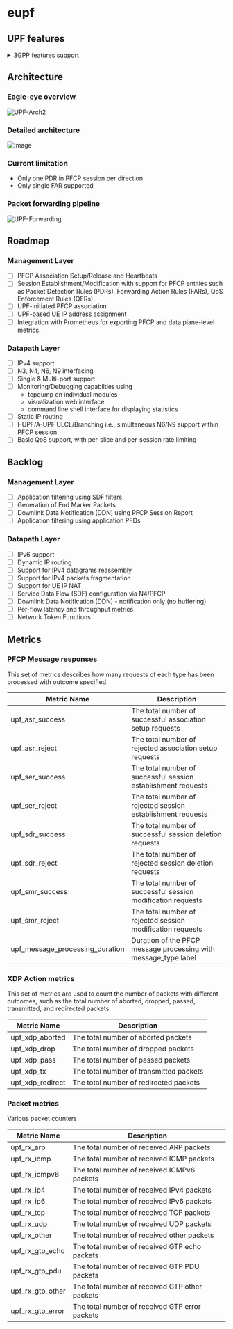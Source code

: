 # eupf

## UPF features

<details><summary>3GPP features support</summary>

| Status | Feature | Description |
|:---:|:---|:---  |
| N |   `BUCP`  |    Downlink Data Buffering in CP function is supported by the UP function.  |
| N |   `DDND`  |    The buffering parameter 'Downlink Data Notification Delay' is supported by the UP function.  |
| N |   `DLBD`  |    The buffering parameter 'DL Buffering Duration' is supported by the UP function.  |
| N |   `TRST`  |    Traffic Steering is supported by the UP function.  |
| N |   `FTUP`  |    F-TEID allocation / release in the UP function is supported by the UP function.  |
| N |   `PFDM`  |    The PFD Management procedure is supported by the UP function.  |
| N |   `HEEU`  |    Header Enrichment of Uplink traffic is supported by the UP function.  |
| N |   `TREU`  |    Traffic Redirection Enforcement in the UP function is supported by the UP function.  |
| N |   `EMPU`  |    Sending of End Marker packets supported by the UP function.  |
| N |   `PDIU`  |    Support of PDI optimised signalling in UP function.  |
| N |   `UDBC`  |    Support of UL/DL Buffering Control.  |
| N |   `QUOAC`  |   The UP function supports being provisioned with the Quota Action to apply when reaching quotas.  |
| N |   `TRACE`  |   The UP function supports Trace.  |
| N |   `FRRT`  |    The UP function supports Framed Routing.  |
| N |   `PFDE`  |    The UP function supports a PFD Contents including a property with multiple values.  |
| N |   `EPFAR`  |   The UP function supports the Enhanced PFCP Association Release feature.  |
| N |   `DPDRA`  |   The UP function supports Deferred PDR Activation or Deactivation.  |
| N |   `ADPDP`  |   The UP function supports the Activation and Deactivation of Pre-defined PDRs.  |
| N |   `UEIP`  |    The UPF supports allocating UE IP addresses or prefixes.  |
| N |   `SSET`  |    UPF support of PFCP sessions successively controlled by different SMFs of a same SMF Set.  |
| N |   `MNOP`  |    Measurement of number of packets which is instructed with the flag 'Measurement of Number of Packets' in a URR.  |
| N |   `MTE`  | UPF supports multiple instances of Traffic Endpoint IDs in a PDI.  |
| N |   `BUNDL`  |   PFCP messages bunding is supported by the UP function.  |
| N |   `GCOM`  |    UPF support of 5G VN Group Communication.  |
| N |   `MPAS`  |    UPF support for multiple PFCP associations to the SMFs in an SMF set.  |
| N |   `RTTL`  |    The UP function supports redundant transmission at transport layer.  |
| N |   `VTIME`  |   UPF support of quota validity time feature.  |
| N |   `NORP`  |    UP function support of Number of Reports.  |
| N |   `IPTV`  |    UPF support of IPTV service  |
| N |   `IP6PL`  |   UE IPv6 address(es) allocation with IPv6 prefix length other than default /64 (incl. /128 individual IPv6 addresses).  |
| N |   `TSCU`  |    Time Sensitive Communication is supported by the UPF.  |
| N |   `MPTCP`  |   UPF support of MPTCP Proxy functionality.  |
| N |   `ATSSS-LL`  |UPF support of ATSSS-LLL steering functionality.|
| N |   `QFQM`  |    UPF support of per QoS flow per UE QoS monitoring.  |
| N |   `GPQM`  |    UPF support of per GTP-U Path QoS monitoring.  |
| N |   `MT-EDT`  |  SGW-U support of reporting the size of DL Data Packets.  |
| N |   `CIOT`  |    UPF support of CIoT feature, e.g. small data packet rate enforcement.  |
| N |   `ETHAR`  |   UPF support of Ethernet PDU Session Anchor Relocation.  |
| N |   `DDDS`  |    Reporting the first buffered/discarded downlink data after buffering / directly dropped downlink data.  |
| N |   `RDS`  | UP function support of Reliable Data Service  |
| N |   `RTTWP`  |   UPF support of RTT measurements towards the UE Without PMF.  |
| N |   `QUASF`  |   URR with an Exempted Application ID for Quota Action or an Exempted SDF Filter for Quota Action.  |
| N |   `NSPOC`  |   UP function supports notifying start of Pause of Charging via user plane.  |
| N |   `L2TP`  |    UP function supports the L2TP feature  |
| N |   `UPBER`  |   UP function supports the uplink packets buffering during EAS relocation.  |
| N |   `RESPS`  |   Restoration of PFCP Sessions associated with one or more PGW-C/SMF FQCSID(s), Group Id(s) or CP IP address(es)  |
| N |   `IPREP`  |   UP function supports IP Address and Port number replacement  |
| N |   `DNSTS`  |   UP function support DNS Traffic Steering based on FQDN in the DNS Query message  |
| N |   `DRQOS`  |   UP function supports Direct Reporting of QoS monitoring events to Local NEF or AF  |
| N |   `MBSN4`  |   UPF supports sending MBS multicast session data to associated PDU sessions using 5GC individual delivery  |
| N |   `PSUPRM`  |  UP function supports Per Slice UP Resource Management  |
| N |   `EPPPI`  |   UP function supports Enhanced Provisioning of Paging Policy Indicator feature  |
| N |   `RATP`  |    Redirection Address Types with "Port", "IPv4 addr" or "IPv6 addr".  |
| N |   `UPIDP`  |   UP function supports User Plane Inactivity Detection and reporting per PDR feature  |
</details>

## Architecture

### Eagle-eye overview
![UPF-Arch2](https://user-images.githubusercontent.com/20152142/207142700-cc3f17a5-203f-4b43-b712-a518cb627968.png)

### Detailed architecture
![image](https://user-images.githubusercontent.com/20152142/228003420-0a2be83e-095e-4ad4-8635-0eb434951a3e.png)


### Current limitation

- Only one PDR in PFCP session per direction
- Only single FAR supported 

### Packet forwarding pipeline

![UPF-Forwarding](https://user-images.githubusercontent.com/20152142/207142725-0af400bb-8ff8-4f36-93bd-3c461c0e7ce4.png)

## Roadmap

### Management Layer

- [ ]  PFCP Association Setup/Release and Heartbeats
- [ ]  Session Establishment/Modification with support for PFCP entities such as Packet Detection Rules (PDRs), Forwarding Action Rules (FARs), QoS Enforcement Rules (QERs).
- [ ]  UPF-initiated PFCP association
- [ ]  UPF-based UE IP address assignment
- [ ]  Integration with Prometheus for exporting PFCP and data plane-level metrics.

### Datapath Layer

- [ ]  IPv4 support
- [ ]  N3, N4, N6, N9 interfacing
- [ ]  Single & Multi-port support
- [ ]  Monitoring/Debugging capabilties using
    - tcpdump on individual modules
    - visualization web interface
    - command line shell interface for displaying statistics
- [ ]  Static IP routing
- [ ]  I-UPF/A-UPF ULCL/Branching i.e., simultaneous N6/N9 support within PFCP session
- [ ]  Basic QoS support, with per-slice and per-session rate limiting

## Backlog

### Management Layer

- [ ]  Application filtering using SDF filters
- [ ]  Generation of End Marker Packets
- [ ]  Downlink Data Notification (DDN) using PFCP Session Report
- [ ]  Application filtering using application PFDs

### Datapath Layer

- [ ]  IPv6 support
- [ ]  Dynamic IP routing
- [ ]  Support for IPv4 datagrams reassembly
- [ ]  Support for IPv4 packets fragmentation
- [ ]  Support for UE IP NAT
- [ ]  Service Data Flow (SDF) configuration via N4/PFCP.
- [ ]  Downlink Data Notification (DDN) - notification only (no buffering)
- [ ]  Per-flow latency and throughput metrics
- [ ]  Network Token Functions

## Metrics

### PFCP Message responses
This set of metrics describes how many requests of each type has been processed with outcome specified.

| Metric Name               | Description                                          |
|---------------------------|------------------------------------------------------|
| upf_asr_success           | The total number of successful association setup requests |
| upf_asr_reject            | The total number of rejected association setup requests |
| upf_ser_success           | The total number of successful session establishment requests |
| upf_ser_reject            | The total number of rejected session establishment requests |
| upf_sdr_success           | The total number of successful session deletion requests |
| upf_sdr_reject            | The total number of rejected session deletion requests |
| upf_smr_success           | The total number of successful session modification requests |
| upf_smr_reject            | The total number of rejected session modification requests |
| upf_message_processing_duration | Duration of the PFCP message processing with message_type label |

### XDP Action metrics
This set of metrics are used to count the number of packets with different outcomes, such as the total number of aborted, dropped, passed, transmitted, and redirected packets.

| Metric Name       | Description                             |
|-------------------|-----------------------------------------|
| upf_xdp_aborted   | The total number of aborted packets     |
| upf_xdp_drop      | The total number of dropped packets     |
| upf_xdp_pass      | The total number of passed packets      |
| upf_xdp_tx        | The total number of transmitted packets |
| upf_xdp_redirect  | The total number of redirected packets  |

### Packet metrics
Various packet counters

| Metric Name        | Description                                |
|--------------------|--------------------------------------------|
| upf_rx_arp         | The total number of received ARP packets   |
| upf_rx_icmp        | The total number of received ICMP packets  |
| upf_rx_icmpv6      | The total number of received ICMPv6 packets|
| upf_rx_ip4         | The total number of received IPv4 packets  |
| upf_rx_ip6         | The total number of received IPv6 packets  |
| upf_rx_tcp         | The total number of received TCP packets   |
| upf_rx_udp         | The total number of received UDP packets   |
| upf_rx_other       | The total number of received other packets |
| upf_rx_gtp_echo    | The total number of received GTP echo packets |
| upf_rx_gtp_pdu     | The total number of received GTP PDU packets |
| upf_rx_gtp_other   | The total number of received GTP other packets |
| upf_rx_gtp_error   | The total number of received GTP error packets |
